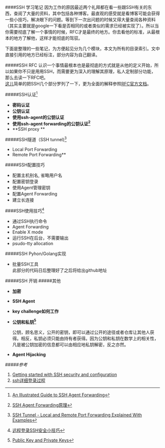 ####SSH 学习笔记
因为工作的原因最近两个礼拜都在看一些跟SSH有关的东西，查阅了大量的资料，其中包括各种博客。最直观的感受就是看博客可能会获得一些小技巧，解决眼下的问题。等到下一次出问题的时候又得大量查阅各种资料（其实主要就是google一下看是否相同的或者类似的需求已经被实现了）。所以当你需要彻底了解一个事情的时候，RFC才是最终的地方。你去看他的标准，从最根本的地方了解他，这样才能彻底的驾驭。  

下面是整理的一些笔记，为方便起见分为几个模块，本文为所有的目录索引。文中直接引用的地方已经标注，部分内容为自己翻译。

#####SSH RFC
认识一个事情最根本也是最彻底的方式就是从他的定义开始，所以如果你不只是用用SSH，而需要更为深入的理解其原理，私人定制部分功能，那么去读一下RFC吧。  
[这儿](nice)简单的把SSH几个部分罗列了一下，更为全面的解释参照[RFC官方文档](http://www.rfc-base.org/txt/rfc-4251.txt)。  


#####SSH认证[^1]
- **密码认证**  
- **公钥认证**  
- **使用ssh-agent的公钥认证**  
- **使用ssh-agent forwarding的公钥认证[^2]**
- **SSH proxy **

#####SSH隧道（SSH tunnel)[^3]
- Local Port Forwarding
- Remote Port Forwarding**

#####SSH配置技巧
- 配置主机别名, 省略用户名
- 配置密钥登录
- 使用Agent管理密钥
- 配置Agent Forwarding
- 建立长连接

####SSH使用技巧[^4]
- 通过SSH执行命令
- Agent Forwarding
- Enable X mode
- 运行SSH在后台，不需要输出
- psudo-tty allocation

#####SSH Pyhon/Golang实现
- 批量SSH工具  
	此部分的代码日后整理好了之后将给出github地址

#####SSH 开销
#####其他
- **加密**
- **SSH Agent**
- **key challenge如何工作**  
- **公钥和私钥[^5]**
  
	公钥，顾名思义，公开的密钥，即可以通过公开的途径或者仓库让其他人获得。相反，私钥必须只能由持有者获得。因为公钥和私钥在数学上的相关性，凡是被公钥加密的信息都可以由相应地私钥解密，反之亦然。
- **Agent Hijacking**


#####*参考*

1. [Getting started with SSH security and configuration](http://www.ibm.com/developerworks/aix/library/au-sshsecurity/)
2. [ssh详细登录过程 ](http://blog.chinaunix.net/uid-21854925-id-3082425.html)

[^1]: [An Illustrated Guide to SSH Agent Forwarding](http://www.unixwiz.net/techtips/ssh-agent-forwarding.html)
[^2]: [SSH Agent Forwarding原理](http://blog.csdn.net/sdcxyz/article/details/41487897)  
[^3]: [SSH Tunnel - Local and Remote Port Forwarding Explained With Examples](http://blog.trackets.com/2014/05/17/ssh-tunnel-local-and-remote-port-forwarding-explained-with-examples.html)
[^4]:[远程登录SSH安全小技巧](http://www.seye.com.cn/newsDetail.lzs?id=959)
[^5]: [Public Key and Private Keys](https://www.comodo.com/resources/small-business/digital-certificates2.php)
